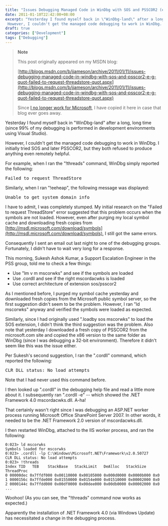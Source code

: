 ```yaml
---
title: "Issues Debugging Managed Code in WinDbg with SOS and PSSCOR2 (e.g. \"Failed to request ThreadStore\")"
date: 2011-01-10T22:42:00+08:00
excerpt: "Yesterday I found myself back in \"WinDbg-land\" after a long, long time (since 99% of my debugging is performed in development environments using Visual Studio). 
 However, I couldn't get the managed code debugging to work in WinDbg. I initially tried..."
draft: true
categories: ["Development"]
tags: ["Debugging"]
---
```


> **Note**
>
> This post originally appeared on my MSDN blog:
>
> [http://blogs.msdn.com/b/jjameson/archive/2011/01/11/issues-debugging-managed-code-in-windbg-with-sos-and-psscor2-e-g-quot-failed-to-request-threadstore-quot.aspx](http://blogs.msdn.com/b/jjameson/archive/2011/01/11/issues-debugging-managed-code-in-windbg-with-sos-and-psscor2-e-g-quot-failed-to-request-threadstore-quot.aspx)
>
> Since
> [I no longer work for Microsoft](/blog/jjameson/2011/09/02/last-day-with-microsoft), I have copied it here in case that
> blog ever goes away.

Yesterday I found myself back in "WinDbg-land" after a long, long time (since
99% of my debugging is performed in development environments using Visual Studio).

However, I couldn't get the managed code debugging to work in WinDbg. I initially
tried SOS and later PSSCOR2, but they both refused to produce anything even
remotely helpful.

For example, when I ran the "!threads" command, WinDbg simply reported the
following:

<samp>Failed to request ThreadStore</samp>

Similarly, when I ran "!eeheap", the following message was displayed:

<samp>Unable to get system domain info</samp>

I have to admit, I was completely stumped. My initial research on the "Failed
to request ThreadStore" error suggested that this problem occurs when the symbols
are not loaded. However, even after purging my local symbol cache and downloading
fresh copies from [http://msdl.microsoft.com/download/symbols](http://msdl.microsoft.com/download/symbols),
I still got the same errors.

Consequently I sent an email out last night to one of the debugging groups.
Fortunately, I didn't have to wait very long for a response.

This morning, Sukesh Ashok Kumar, a Support Escalation Engineer in the PSS
group, told me to check a few things:

- Use "lm v m mscorwks" and see if the symbols are loaded
- Use .cordll and see if the right mscordacwks is loaded
- Use correct architecture of extension sos/psscor2

As I mentioned before, I purged my symbol cache yesterday and downloaded
fresh copies from the Microsoft public symbol server, so the first suggestion
didn't seem to be the problem. However, I ran "ld mscorwks" anyway and verified
the symbols were loaded as expected.

Similarly, since I had originally used ".loadby sos mscorwks" to load the
SOS extension, I didn't think the third suggestion was the problem. Also note
that yesterday I downloaded a fresh copy of PSSCOR2 from the microsoft.com site
and copied the x86 version to the same folder as WinDbg (since I was debugging
a 32-bit environment). Therefore it didn't seem like this was the issue either.

Per Sukesh's second suggestion, I ran the ".cordll" command, which reported
the following:

<samp>CLR DLL status: No load attempts</samp>

Note that I had never used this command before.

I then looked up ".cordll" in the debugging help file and read a little more
about it. I subsequently ran ".cordll -e" -- which showed the .NET Framework
4.0 mscordacwks.dll. A-ha!

That certainly wasn't right since I was debugging an ASP.NET worker process
running Microsoft Office SharePoint Server 2007. In other words, it needed to
be the .NET Framework 2.0 version of mscordacwks.dll.

I then restarted WinDbg, attached to the IIS worker process, and ran the
following:

```
0:023> ld mscorwks
Symbols loaded for mscorwks
0:023> .cordll -lp C:\Windows\Microsoft.NET\Framework\v2.0.50727
CLR DLL status: No load attempts
0:023> !threads
Index TID   TEB    StackBase   StackLimit   DeAlloc   StackSize   ThreadProc 
0 00000dec 0x7ffdf000 0x00110000 0x00105000 0x000d0000 0x0000b000 0x0 
1 0000156c 0x7ffde000 0x01550000 0x0154e000 0x01510000 0x00002000 0x0 
2 0000144c 0x7ffdd000 0x00df0000 0x00dee000 0x00db0000 0x00002000 0x0
...
```

Woohoo! (As you can see, the "!threads" command now works as expected.)

Apparently the installation of .NET Framework 4.0 (via Windows Update) has
necessitated a change in the debugging process.

